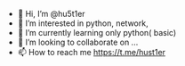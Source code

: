 - 👋 Hi, I’m @hu5t1er
- 👀 I’m interested in python, network, 
- 🌱 I’m currently learning only python( basic)
- 💞️ I’m looking to collaborate on ...
- 📫 How to reach me https://t.me/hust1er

<!---
hu5t1er/hu5t1er is a ✨ special ✨ repository because its `README.md` (this file) appears on your GitHub profile.
You can click the Preview link to take a look at your changes.
--->
